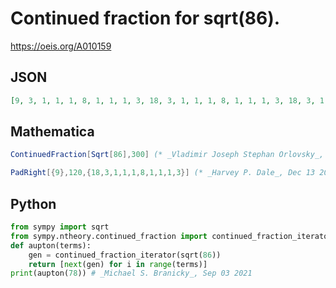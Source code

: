 # Continued fraction for sqrt\(86\)\.
https://oeis.org/A010159
## JSON
```JSON
[9, 3, 1, 1, 1, 8, 1, 1, 1, 3, 18, 3, 1, 1, 1, 8, 1, 1, 1, 3, 18, 3, 1, 1, 1, 8, 1, 1, 1, 3, 18, 3, 1, 1, 1, 8, 1, 1, 1, 3, 18, 3, 1, 1, 1, 8, 1, 1, 1, 3, 18, 3, 1, 1, 1, 8, 1, 1, 1, 3, 18, 3, 1, 1, 1, 8, 1, 1, 1, 3, 18, 3, 1, 1, 1, 8, 1, 1]
```
## Mathematica
```Mathematica
ContinuedFraction[Sqrt[86],300] (* _Vladimir Joseph Stephan Orlovsky_, Mar 09 2011 *)
```
```Mathematica
PadRight[{9},120,{18,3,1,1,1,8,1,1,1,3}] (* _Harvey P. Dale_, Dec 13 2018 *)
```
## Python
```Python
from sympy import sqrt
from sympy.ntheory.continued_fraction import continued_fraction_iterator
def aupton(terms):
    gen = continued_fraction_iterator(sqrt(86))
    return [next(gen) for i in range(terms)]
print(aupton(78)) # _Michael S. Branicky_, Sep 03 2021
```
